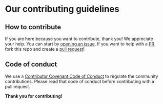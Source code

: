 # Our contributing guidelines

## How to contribute

If you are here because you want to contribute, thank you! We appreciate your help. You can start by 
[opening an issue](http://github.com/diddileija/diddiparser/issues). If you want to help with a [PR](http://github.com/diddileija/diddiparser/pulls), fork this repo
and create a [pull request](http://github.com/diddileija/diddiparser/pulls)!

## Code of conduct

We use a [Contributor Covenant Code of Conduct](http://github.com/diddileija/diddiparser/blob/main/CODE_OF_CONDUCT.md) to regulate
the community contributions. Please read that code of conduct before contributing with a pull request.

**Thank you for contributing!**
